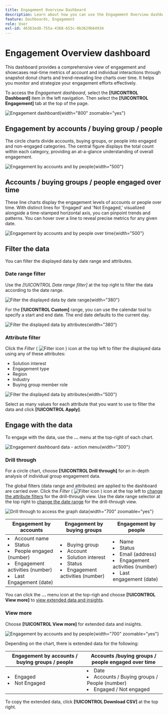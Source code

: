 ```yaml
---
title: Engagement Overview Dashboard
description: Learn about how you can use the Engagement Overview dashboard to monitor your engagement efforts.
feature: Dashboards, Engagement
role: User
exl-id: 46363ed8-755a-4368-b53c-0b3629b64934
---
```

# Engagement Overview dashboard

This dashboard provides a comprehensive view of engagement and showcases real-time metrics of account and individual interactions through snapshot donut charts and trend-revealing line charts over time. It helps you monitor and strategize your engagement efforts effectively.

To access the _Engagement dashboard_, select the **[!UICONTROL Dashboard]** item in the left navigation. Then select the **[!UICONTROL Engagement]** tab at the top of the page.

<!-- To generate a shareable PDF of your current view, click **[!UICONTROL Export]** at the top-right corner of the page. To engage with the data, use the action menu in the top-right corner. -->

![Engagement dashboard](./assets/engagement-dashboard.png){width="800" zoomable="yes"}

## Engagement by accounts / buying group / people 

The circle charts divide accounts, buying groups, or people into engaged and non-engaged categories. The central figure displays the total count within each category, providing an at-a-glance understanding of overall engagement.

![Engagement by accounts and by people](assets/engagement-accounts.png){width="500"}

## Accounts / buying groups / people engaged over time 

These line charts display the engagement levels of accounts or people over time. With distinct lines for 'Engaged' and 'Not Engaged,' visualized alongside a time-stamped horizontal axis, you can pinpoint trends and patterns. You can hover over a line to reveal precise metrics for any given date.

![Engagement by accounts and by people over time](assets/engagement-accounts-over-time.png){width="500"}

## Filter the data

You can filter the displayed data by date range and attributes.

### Date range filter

Use the _[!UICONTROL Date range filter]_ at the top right to filter the data according to the date range.

![Filter the displayed data by date range](./assets/engagement-date-filter.png){width="380"}

For the **[!UICONTROL Custom]** range, you can use the calendar tool to specify a start and end date. The end date defaults to the current day.

![Filter the displayed data by attributes](./assets/engagement-date-filter-custom.png){width="380"}

### Attribute filter

Click the _Filter_ ( ![Filter icon](../assets/do-not-localize/icon-filter.svg) ) icon at the top left to filter the displayed data using any of these attributes:

* Solution interest
* Engagement type
* Region
* Industry
* Buying group member role

![Filter the displayed data by attributes](./assets/engagement-dashboard-filters.png){width="500"}

Select as many values for each attribute that you want to use to filter the data and click **[!UICONTROL Apply]**.

## Engage with the data

To engage with the data, use the **...** menu at the top-right of each chart.

![Engagement dashboard data - action menu](assets/engagement-action-menu.png){width="300"}

### Drill through

For a circle chart, choose **[!UICONTROL Drill through]** for an in-depth analysis of individual group engagement data.

The global filters (data range and attributes) are applied to the dashboard are carried over. Click the _Filter_ ( ![Filter icon](../assets/do-not-localize/icon-filter.svg) ) icon at the top left to [change the attribute filters](#filter-the-data) for the drill-through view. Use the date range selector at the top right to [change the date range](#date-range-filter) for the drill-through view.

![Drill through to access the graph data](./assets/engagement-buying-groups-drill-through.png){width="700" zoomable="yes"}

| Engagement by accounts | Engagement by buying groups | Engagement by people |
| ---------------------- | --------------------------- | -------------------- |
| <li>Account name <li>Status <li>People engaged (number)<li>Engagement activities (number) <li>Last Engagement (date) | <li>Buying group <li>Account <li>Solution interest <li>Status <li>Engagement activities (number) | <li>Name <li>Status <li>Email (address) <li>Engagement activities (number) <li>Last engagement (date) |

You can click the **...** menu icon at the top-righ and choose **[!UICONTROL View more]** to [view extended data and insights](#view-more).

### View more

Choose **[!UICONTROL View more]** for extended data and insights.

![Engagement by accounts and by people](./assets/engagement-buying-groups-time-view-more.png){width="700" zoomable="yes"}

Depending on the chart, there is extended data for the following:

| Engagement by accounts / buying groups / people | Accounts /buying groups / people engaged over time |
| ----------------------------------------------- | -------------------------------------------------- | 
| <li>Engaged <li>Not Engaged | <li>Date <li>Accounts / Buying groups / People (number) <li>Engaged / Not engaged |

To copy the extended data, click **[!UICONTROL Download CSV]** at the top right.
